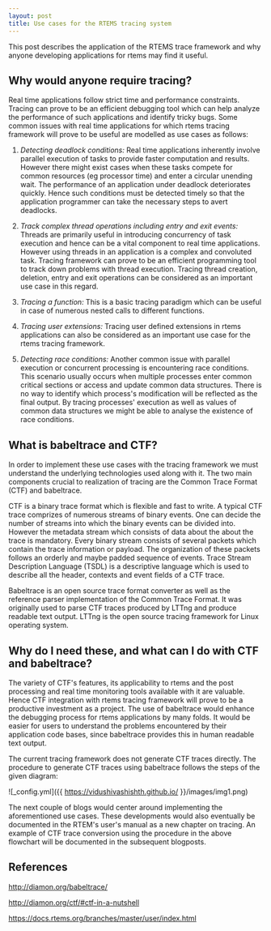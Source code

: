 ```yaml
---
layout: post
title: Use cases for the RTEMS tracing system
---
```


This post describes the application of the RTEMS trace framework and why anyone developing applications for rtems may find it useful.

## Why would anyone require tracing?

Real time applications follow strict time and performance constraints. Tracing can prove to be an efficient debugging tool which can help analyze the performance of such applications and identify tricky bugs. Some common issues with real time applications for which rtems tracing framework will prove to be useful are modelled as use cases as follows:

1) <em>Detecting deadlock conditions:</em> Real time applications inherently involve parallel execution of tasks to provide faster computation and results. However there might exist cases when these tasks compete for common resources (eg processor time) and enter a circular unending wait. The performance of an application under deadlock deteriorates quickly. Hence such conditions must be detected timely so that the application programmer can take the necessary steps to avert deadlocks.

2) <em>Track complex thread operations including entry and exit events:</em> Threads are primarily useful in introducing concurrency of task execution and hence can be a vital component to real time applications. However using threads in an application is a complex and convoluted task. Tracing framework can prove to be an efficient programming tool to track down problems with thread execution. Tracing thread creation, deletion, entry and exit operations can be considered as an important use case in this regard.

3) <em>Tracing a function:</em> This is a basic tracing paradigm which can be useful in case of numerous nested calls to different functions.

4) <em>Tracing user extensions:</em> Tracing user defined extensions in rtems applications can also be considered as an important use case for the rtems tracing framework.

5) <em>Detecting race conditions:</em> Another common issue with parallel execution or concurrent processing is encountering race conditions. This scenario usually occurs when multiple processes enter common critical sections or access and update common data structures. There is no way to identify which process's modification will be reflected as the final output. By tracing processes' execution as well as values of common data structures we might be able to analyse the existence of race conditions.

## What is babeltrace and CTF?

In order to implement these use cases with the tracing framework we must understand the underlying technologies used along with it. The two main components crucial to realization of tracing are the Common Trace Format (CTF) and babeltrace.

CTF is a binary trace format which is flexible and fast to write. A typical CTF trace comprizes of numerous streams of binary events. One can decide the number of streams into which the binary events can be divided into. However the metadata stream which consists of data about the about the trace is mandatory. Every binary stream consists of several packets which contain the trace information or payload. The organization of these packets follows an orderly and maybe padded sequence of events. Trace Stream Description Language (TSDL) is a descriptive language which is used to describe all the header, contexts and event fields of a CTF trace.

Babeltrace is an open source trace format converter as well as the reference parser implementation of the Common Trace Format. It was originally used to parse CTF traces produced by LTTng and produce readable text output. LTTng is the open source tracing framework for Linux operating system.

## Why do I need these, and what can I do with CTF and babeltrace?

The variety of CTF's features, its applicability to rtems and the post processing and real time monitoring tools available with it are valuable. Hence CTF integration with rtems tracing framework will prove to be a productive investment as a project. The use of babeltrace would enhance the debugging process for rtems applications by many folds. It would be easier for users to understand the problems encountered by their application code bases, since babeltrace provides this in human readable text output.

The current tracing framework does not generate CTF traces directly. The procedure to generate CTF traces using babeltrace follows the steps of the given diagram:

![_config.yml]({{ https://vidushivashishth.github.io/ }}/images/img1.png)

The next couple of blogs would center around implementing the aforementioned use cases. These developments would also eventually be documented in the RTEM's user's manual as a new chapter on tracing. An example of CTF trace conversion using the procedure in the above flowchart will be documented in the subsequent blogposts.

## References

http://diamon.org/babeltrace/

http://diamon.org/ctf/#ctf-in-a-nutshell

https://docs.rtems.org/branches/master/user/index.html


